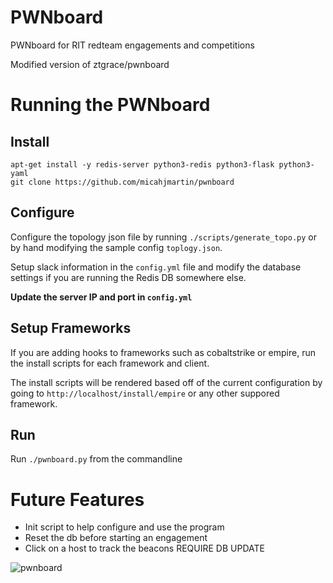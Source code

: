 # PWNboard
PWNboard for RIT redteam engagements and competitions

Modified version of ztgrace/pwnboard

# Running the PWNboard
## Install
```
apt-get install -y redis-server python3-redis python3-flask python3-yaml
git clone https://github.com/micahjmartin/pwnboard
```
## Configure
Configure the topology json file by running `./scripts/generate_topo.py` or by
hand modifying the sample config `toplogy.json`.


Setup slack information in the `config.yml` file and modify the database settings
if you are running the Redis DB somewhere else.

**Update the server IP and port in `config.yml`**

## Setup Frameworks
If you are adding hooks to frameworks such as cobaltstrike or empire,
run the install scripts for each framework and client.

The install scripts will be rendered based off of the current configuration by
going to `http://localhost/install/empire` or any other suppored framework.

## Run
Run `./pwnboard.py` from the commandline

# Future Features
* Init script to help configure and use the program
* Reset the db before starting an engagement
* Click on a host to track the beacons REQUIRE DB UPDATE


![pwnboard](https://raw.githubusercontent.com/micahjmartin/pwnboard/master/img/PWNboard.png)
